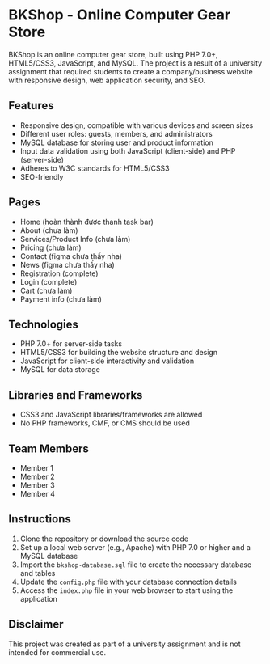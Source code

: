 # BKShop - Online Computer Gear Store

BKShop is an online computer gear store, built using PHP 7.0+, HTML5/CSS3, JavaScript, and MySQL. The project is a result of a university assignment that required students to create a company/business website with responsive design, web application security, and SEO.

## Features

- Responsive design, compatible with various devices and screen sizes
- Different user roles: guests, members, and administrators
- MySQL database for storing user and product information
- Input data validation using both JavaScript (client-side) and PHP (server-side)
- Adheres to W3C standards for HTML5/CSS3
- SEO-friendly

## Pages

- Home (hoàn thành được thanh task bar)
- About (chưa làm)
- Services/Product Info (chưa làm)
- Pricing (chưa làm)
- Contact (figma chưa thấy nha)
- News (figma chưa thấy nha)
- Registration (complete)
- Login (complete)
- Cart (chưa làm)
- Payment info (chưa làm)

## Technologies

- PHP 7.0+ for server-side tasks
- HTML5/CSS3 for building the website structure and design
- JavaScript for client-side interactivity and validation
- MySQL for data storage

## Libraries and Frameworks

- CSS3 and JavaScript libraries/frameworks are allowed
- No PHP frameworks, CMF, or CMS should be used

## Team Members

- Member 1
- Member 2
- Member 3
- Member 4

## Instructions

1. Clone the repository or download the source code
2. Set up a local web server (e.g., Apache) with PHP 7.0 or higher and a MySQL database
3. Import the `bkshop-database.sql` file to create the necessary database and tables
4. Update the `config.php` file with your database connection details
5. Access the `index.php` file in your web browser to start using the application

## Disclaimer

This project was created as part of a university assignment and is not intended for commercial use.
